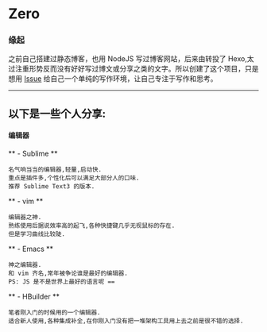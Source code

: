 # Zero

### 缘起

之前自己搭建过静态博客，也用 NodeJS 写过博客网站，后来由转投了 Hexo,太过注重形势反而没有好好写过博文或分享之类的文字。所以创建了这个项目，只是想用 [Issue](https://github.com/JinXM/Zero/issues) 给自己一个单纯的写作环境，让自己专注于写作和思考。

***

## 以下是一些个人分享:

#### 编辑器

** - Sublime ** 

	名气响当当的编辑器,轻量,启动快.
	重点是插件多,个性化后可以满足大部分人的口味.
	推荐 Sublime Text3 的版本.

** - vim **

	编辑器之神.
	熟练使用后据说效率高的起飞,各种快捷键几乎无视鼠标的存在.
	但是学习曲线比较陡.
  
** - Emacs **

	神之编辑器.
	和 vim 齐名,常年被争论谁是最好的编辑器.
	PS: JS 是不是世界上最好的语言呢 ==
  
** - HBuilder **

	笔者刚入门的时候用的一个编辑器.
	适合新人使用,各种集成补全,在你刚入门没有把一堆架构工具用上去之前是很不错的选择.


